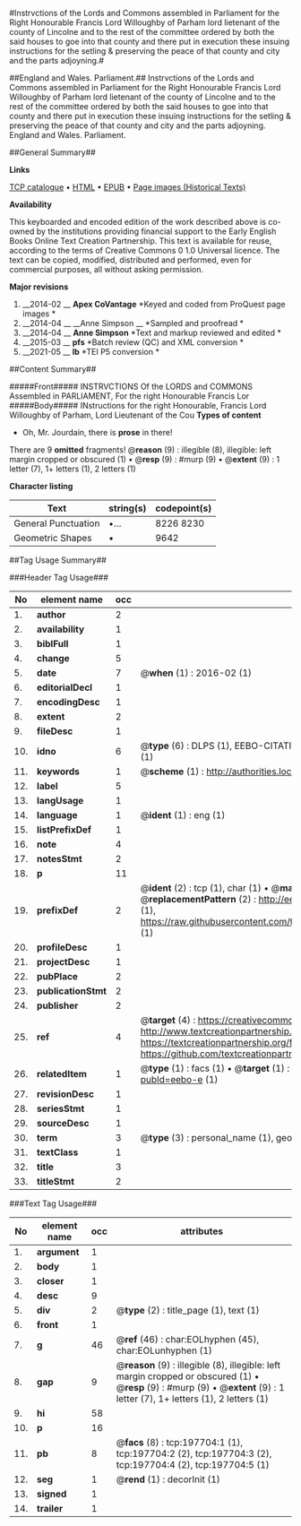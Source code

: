 #Instrvctions of the Lords and Commons assembled in Parliament for the Right Honourable Francis Lord Willoughby of Parham lord lietenant of the county of Lincolne and to the rest of the committee ordered by both the said houses to goe into that county and there put in execution these insuing instructions for the setling & preserving the peace of that county and city and the parts adjoyning.#

##England and Wales. Parliament.##
Instrvctions of the Lords and Commons assembled in Parliament for the Right Honourable Francis Lord Willoughby of Parham lord lietenant of the county of Lincolne and to the rest of the committee ordered by both the said houses to goe into that county and there put in execution these insuing instructions for the setling & preserving the peace of that county and city and the parts adjoyning.
England and Wales. Parliament.

##General Summary##

**Links**

[TCP catalogue](http://www.ota.ox.ac.uk/tcp/)  • 
[HTML](http://tei.it.ox.ac.uk/tcp/Texts-HTML/free/B22/B22019.html)  • 
[EPUB](http://tei.it.ox.ac.uk/tcp/Texts-EPUB/free/B22/B22019.epub) • 
[Page images (Historical Texts)](https://historicaltexts.jisc.ac.uk/eebo-12281898e)

**Availability**

This keyboarded and encoded edition of the work described above is co-owned by the
    institutions providing financial support to the Early English Books Online Text Creation
    Partnership. This text is available for reuse, according to the terms of  Creative Commons 0 1.0 Universal
    licence. The text can be copied, modified, distributed and performed, even for commercial
    purposes, all without asking permission.

**Major revisions**

1. __2014-02 __ __Apex CoVantage__ *Keyed and coded from ProQuest page images *
1. __2014-04 __ __Anne Simpson __ *Sampled and proofread *
1. __2014-04 __ __Anne Simpson__ *Text and markup reviewed and edited *
1. __2015-03 __ __pfs__ *Batch review (QC) and XML conversion *
1. __2021-05 __ __lb__ *TEI P5 conversion *

##Content Summary##

#####Front#####
 INSTRVCTIONS Of the LORDS and COMMONS Assembled in PARLIAMENT, For the right Honourable Francis Lor
#####Body#####
INstructions for the right Honourable, Francis Lord Willoughby of Parham, Lord Lieutenant of the Cou
**Types of content**

  * Oh, Mr. Jourdain, there is **prose** in there!

There are 9 **omitted** fragments! 
 @__reason__ (9) : illegible (8), illegible: left margin cropped or obscured (1)  •  @__resp__ (9) : #murp (9)  •  @__extent__ (9) : 1 letter (7), 1+ letters (1), 2 letters (1)

**Character listing**


|Text|string(s)|codepoint(s)|
|---|---|---|
|General Punctuation|•…|8226 8230|
|Geometric Shapes|▪|9642|

##Tag Usage Summary##

###Header Tag Usage###

|No|element name|occ|attributes|
|---|---|---|---|
|1.|__author__|2||
|2.|__availability__|1||
|3.|__biblFull__|1||
|4.|__change__|5||
|5.|__date__|7| @__when__ (1) : 2016-02 (1)|
|6.|__editorialDecl__|1||
|7.|__encodingDesc__|1||
|8.|__extent__|2||
|9.|__fileDesc__|1||
|10.|__idno__|6| @__type__ (6) : DLPS (1), EEBO-CITATION (1), VID (1), EEBO-PROQUEST (1), STC (1), OCLC (1)|
|11.|__keywords__|1| @__scheme__ (1) : http://authorities.loc.gov/ (1)|
|12.|__label__|5||
|13.|__langUsage__|1||
|14.|__language__|1| @__ident__ (1) : eng (1)|
|15.|__listPrefixDef__|1||
|16.|__note__|4||
|17.|__notesStmt__|2||
|18.|__p__|11||
|19.|__prefixDef__|2| @__ident__ (2) : tcp (1), char (1)  •  @__matchPattern__ (2) : ([0-9\-]+):([0-9IVX]+) (1), (.+) (1)  •  @__replacementPattern__ (2) : http://eebo.chadwyck.com/downloadtiff?vid=$1&page=$2 (1), https://raw.githubusercontent.com/textcreationpartnership/Texts/master/tcpchars.xml#$1 (1)|
|20.|__profileDesc__|1||
|21.|__projectDesc__|1||
|22.|__pubPlace__|2||
|23.|__publicationStmt__|2||
|24.|__publisher__|2||
|25.|__ref__|4| @__target__ (4) : https://creativecommons.org/publicdomain/zero/1.0/ (1), http://www.textcreationpartnership.org/docs/. (1), https://textcreationpartnership.org/faq/#faq05 (1), https://github.com/textcreationpartnership (1)|
|26.|__relatedItem__|1| @__type__ (1) : facs (1)  •  @__target__ (1) : https://data.historicaltexts.jisc.ac.uk/view?pubId=eebo-e (1)|
|27.|__revisionDesc__|1||
|28.|__seriesStmt__|1||
|29.|__sourceDesc__|1||
|30.|__term__|3| @__type__ (3) : personal_name (1), geographic_name (2)|
|31.|__textClass__|1||
|32.|__title__|3||
|33.|__titleStmt__|2||


###Text Tag Usage###

|No|element name|occ|attributes|
|---|---|---|---|
|1.|__argument__|1||
|2.|__body__|1||
|3.|__closer__|1||
|4.|__desc__|9||
|5.|__div__|2| @__type__ (2) : title_page (1), text (1)|
|6.|__front__|1||
|7.|__g__|46| @__ref__ (46) : char:EOLhyphen (45), char:EOLunhyphen (1)|
|8.|__gap__|9| @__reason__ (9) : illegible (8), illegible: left margin cropped or obscured (1)  •  @__resp__ (9) : #murp (9)  •  @__extent__ (9) : 1 letter (7), 1+ letters (1), 2 letters (1)|
|9.|__hi__|58||
|10.|__p__|16||
|11.|__pb__|8| @__facs__ (8) : tcp:197704:1 (1), tcp:197704:2 (2), tcp:197704:3 (2), tcp:197704:4 (2), tcp:197704:5 (1)|
|12.|__seg__|1| @__rend__ (1) : decorInit (1)|
|13.|__signed__|1||
|14.|__trailer__|1||
